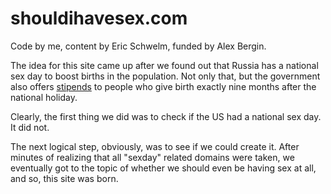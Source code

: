 shouldihavesex.com
==================

Code by me, content by Eric Schwelm, funded by Alex Bergin.

The idea for this site came up after we found out that Russia has a national
sex day to boost births in the population.  Not only that, but the government
also offers <a href="http://news.bbc.co.uk/2/hi/europe/6990802.stm">stipends</a>
to people who give birth exactly nine months after the national holiday.

Clearly, the first thing we did was to check if the US had a national sex day.
It did not.

The next logical step, obviously, was to see if we could create it.  After
minutes of realizing that all "sexday" related domains were taken, we eventually
got to the topic of whether we should even be having sex at all, and so, this
site was born.
